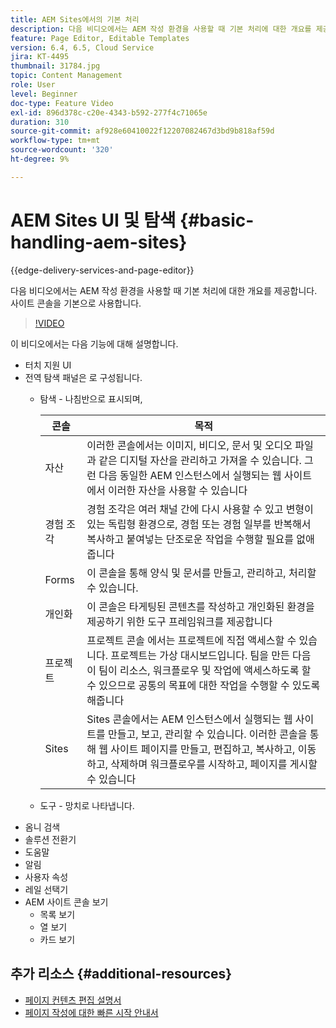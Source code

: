 ```yaml
---
title: AEM Sites에서의 기본 처리
description: 다음 비디오에서는 AEM 작성 환경을 사용할 때 기본 처리에 대한 개요를 제공합니다. 사이트 콘솔을 기본으로 사용합니다.
feature: Page Editor, Editable Templates
version: 6.4, 6.5, Cloud Service
jira: KT-4495
thumbnail: 31784.jpg
topic: Content Management
role: User
level: Beginner
doc-type: Feature Video
exl-id: 896d378c-c20e-4343-b592-277f4c71065e
duration: 310
source-git-commit: af928e60410022f12207082467d3bd9b818af59d
workflow-type: tm+mt
source-wordcount: '320'
ht-degree: 9%

---
```


# AEM Sites UI 및 탐색 {#basic-handling-aem-sites}

{{edge-delivery-services-and-page-editor}}

다음 비디오에서는 AEM 작성 환경을 사용할 때 기본 처리에 대한 개요를 제공합니다. 사이트 콘솔을 기본으로 사용합니다.

>[!VIDEO](https://video.tv.adobe.com/v/31784?quality=12&learn=on)

이 비디오에서는 다음 기능에 대해 설명합니다.

* 터치 지원 UI
* 전역 탐색 패널은 로 구성됩니다.
   * 탐색 - 나침반으로 표시되며,

     | 콘솔 | 목적 |
     |---|---|
     | 자산 | 이러한 콘솔에서는 이미지, 비디오, 문서 및 오디오 파일과 같은 디지털 자산을 관리하고 가져올 수 있습니다. 그런 다음 동일한 AEM 인스턴스에서 실행되는 웹 사이트에서 이러한 자산을 사용할 수 있습니다 | 커뮤니티 | 이 콘솔을 통해 참여 및 활성화를 위한 커뮤니티 사이트를 만들고 관리할 수 있습니다. | 상거래 | 이를 통해 상거래 사이트와 관련된 제품, 제품 카탈로그 및 주문을 관리할 수 있습니다 |
     | 경험 조각 | 경험 조각은 여러 채널 간에 다시 사용할 수 있고 변형이 있는 독립형 환경으로, 경험 또는 경험 일부를 반복해서 복사하고 붙여넣는 단조로운 작업을 수행할 필요를 없애줍니다 |
     | Forms | 이 콘솔을 통해 양식 및 문서를 만들고, 관리하고, 처리할 수 있습니다. |
     | 개인화 | 이 콘솔은 타게팅된 콘텐츠를 작성하고 개인화된 환경을 제공하기 위한 도구 프레임워크를 제공합니다 |
     | 프로젝트 | 프로젝트 콘솔 에서는 프로젝트에 직접 액세스할 수 있습니다. 프로젝트는 가상 대시보드입니다. 팀을 만든 다음 이 팀이 리소스, 워크플로우 및 작업에 액세스하도록 할 수 있으므로 공통의 목표에 대한 작업을 수행할 수 있도록 해줍니다 |
     | Sites | Sites 콘솔에서는 AEM 인스턴스에서 실행되는 웹 사이트를 만들고, 보고, 관리할 수 있습니다. 이러한 콘솔을 통해 웹 사이트 페이지를 만들고, 편집하고, 복사하고, 이동하고, 삭제하며 워크플로우를 시작하고, 페이지를 게시할 수 있습니다 |

   * 도구 - 망치로 나타냅니다.
* 옴니 검색
* 솔루션 전환기
* 도움말
* 알림
* 사용자 속성
* 레일 선택기
* AEM 사이트 콘솔 보기
   * 목록 보기
   * 열 보기
   * 카드 보기






## 추가 리소스 {#additional-resources}

* [페이지 컨텐츠 편집 설명서](https://experienceleague.adobe.com/docs/experience-manager-cloud-service/sites/authoring/fundamentals/editing-content.html)
* [페이지 작성에 대한 빠른 시작 안내서](https://experienceleague.adobe.com/docs/experience-manager-cloud-service/sites/authoring/getting-started/quick-start.html)
